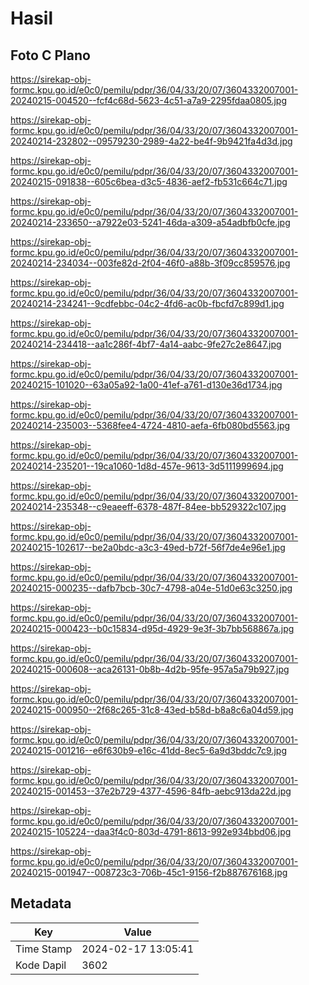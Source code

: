 # Hasil

## Foto C Plano

https://sirekap-obj-formc.kpu.go.id/e0c0/pemilu/pdpr/36/04/33/20/07/3604332007001-20240215-004520--fcf4c68d-5623-4c51-a7a9-2295fdaa0805.jpg

https://sirekap-obj-formc.kpu.go.id/e0c0/pemilu/pdpr/36/04/33/20/07/3604332007001-20240214-232802--09579230-2989-4a22-be4f-9b9421fa4d3d.jpg

https://sirekap-obj-formc.kpu.go.id/e0c0/pemilu/pdpr/36/04/33/20/07/3604332007001-20240215-091838--605c6bea-d3c5-4836-aef2-fb531c664c71.jpg

https://sirekap-obj-formc.kpu.go.id/e0c0/pemilu/pdpr/36/04/33/20/07/3604332007001-20240214-233650--a7922e03-5241-46da-a309-a54adbfb0cfe.jpg

https://sirekap-obj-formc.kpu.go.id/e0c0/pemilu/pdpr/36/04/33/20/07/3604332007001-20240214-234034--003fe82d-2f04-46f0-a88b-3f09cc859576.jpg

https://sirekap-obj-formc.kpu.go.id/e0c0/pemilu/pdpr/36/04/33/20/07/3604332007001-20240214-234241--9cdfebbc-04c2-4fd6-ac0b-fbcfd7c899d1.jpg

https://sirekap-obj-formc.kpu.go.id/e0c0/pemilu/pdpr/36/04/33/20/07/3604332007001-20240214-234418--aa1c286f-4bf7-4a14-aabc-9fe27c2e8647.jpg

https://sirekap-obj-formc.kpu.go.id/e0c0/pemilu/pdpr/36/04/33/20/07/3604332007001-20240215-101020--63a05a92-1a00-41ef-a761-d130e36d1734.jpg

https://sirekap-obj-formc.kpu.go.id/e0c0/pemilu/pdpr/36/04/33/20/07/3604332007001-20240214-235003--5368fee4-4724-4810-aefa-6fb080bd5563.jpg

https://sirekap-obj-formc.kpu.go.id/e0c0/pemilu/pdpr/36/04/33/20/07/3604332007001-20240214-235201--19ca1060-1d8d-457e-9613-3d5111999694.jpg

https://sirekap-obj-formc.kpu.go.id/e0c0/pemilu/pdpr/36/04/33/20/07/3604332007001-20240214-235348--c9eaeeff-6378-487f-84ee-bb529322c107.jpg

https://sirekap-obj-formc.kpu.go.id/e0c0/pemilu/pdpr/36/04/33/20/07/3604332007001-20240215-102617--be2a0bdc-a3c3-49ed-b72f-56f7de4e96e1.jpg

https://sirekap-obj-formc.kpu.go.id/e0c0/pemilu/pdpr/36/04/33/20/07/3604332007001-20240215-000235--dafb7bcb-30c7-4798-a04e-51d0e63c3250.jpg

https://sirekap-obj-formc.kpu.go.id/e0c0/pemilu/pdpr/36/04/33/20/07/3604332007001-20240215-000423--b0c15834-d95d-4929-9e3f-3b7bb568867a.jpg

https://sirekap-obj-formc.kpu.go.id/e0c0/pemilu/pdpr/36/04/33/20/07/3604332007001-20240215-000608--aca26131-0b8b-4d2b-95fe-957a5a79b927.jpg

https://sirekap-obj-formc.kpu.go.id/e0c0/pemilu/pdpr/36/04/33/20/07/3604332007001-20240215-000950--2f68c265-31c8-43ed-b58d-b8a8c6a04d59.jpg

https://sirekap-obj-formc.kpu.go.id/e0c0/pemilu/pdpr/36/04/33/20/07/3604332007001-20240215-001216--e6f630b9-e16c-41dd-8ec5-6a9d3bddc7c9.jpg

https://sirekap-obj-formc.kpu.go.id/e0c0/pemilu/pdpr/36/04/33/20/07/3604332007001-20240215-001453--37e2b729-4377-4596-84fb-aebc913da22d.jpg

https://sirekap-obj-formc.kpu.go.id/e0c0/pemilu/pdpr/36/04/33/20/07/3604332007001-20240215-105224--daa3f4c0-803d-4791-8613-992e934bbd06.jpg

https://sirekap-obj-formc.kpu.go.id/e0c0/pemilu/pdpr/36/04/33/20/07/3604332007001-20240215-001947--008723c3-706b-45c1-9156-f2b887676168.jpg


## Metadata

| Key        | Value               |
| ---------- | ------------------- |
| Time Stamp | 2024-02-17 13:05:41 |
| Kode Dapil | 3602                |



